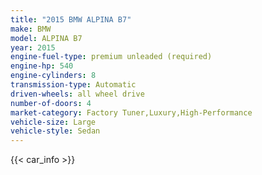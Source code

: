 ```yaml
---
title: "2015 BMW ALPINA B7"
make: BMW
model: ALPINA B7
year: 2015
engine-fuel-type: premium unleaded (required)
engine-hp: 540
engine-cylinders: 8
transmission-type: Automatic
driven-wheels: all wheel drive
number-of-doors: 4
market-category: Factory Tuner,Luxury,High-Performance
vehicle-size: Large
vehicle-style: Sedan
---
```


{{< car_info >}}
